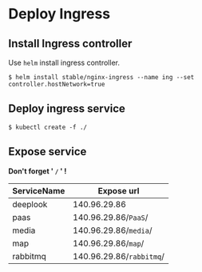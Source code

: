 # Deploy Ingress

## Install Ingress controller

Use `helm` install ingress controller.

```shell
$ helm install stable/nginx-ingress --name ing --set controller.hostNetwork=true
```
## Deploy ingress service

```shell
$ kubectl create -f ./
```

## Expose service

**Don't forget ' `/` ' !**

|ServiceName|Expose url|
|-|-|
|deeplook|140.96.29.86|
|paas|140.96.29.86/`PaaS`/|
|media|140.96.29.86/`media`/|
|map|140.96.29.86/`map`/|
|rabbitmq|140.96.29.86/`rabbitmq`/|